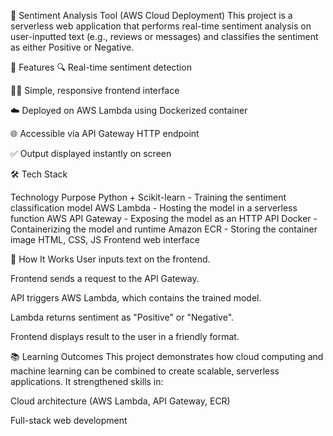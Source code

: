 🧠 Sentiment Analysis Tool (AWS Cloud Deployment)
This project is a serverless web application that performs real-time sentiment analysis on user-inputted text (e.g., reviews or messages) and classifies the sentiment as either Positive or Negative.

🚀 Features
🔍 Real-time sentiment detection

🧑‍💻 Simple, responsive frontend interface

☁️ Deployed on AWS Lambda using Dockerized container

🌐 Accessible via API Gateway HTTP endpoint

✅ Output displayed instantly on screen

🛠️ Tech Stack

Technology	Purpose
Python + Scikit-learn - Training the sentiment classification model
AWS Lambda - Hosting the model in a serverless function
AWS API Gateway -	Exposing the model as an HTTP API
Docker - Containerizing the model and runtime
Amazon ECR - Storing the container image
HTML, CSS, JS	Frontend web interface

🔄 How It Works
User inputs text on the frontend.

Frontend sends a request to the API Gateway.

API triggers AWS Lambda, which contains the trained model.

Lambda returns sentiment as "Positive" or "Negative".

Frontend displays result to the user in a friendly format.

📚 Learning Outcomes
This project demonstrates how cloud computing and machine learning can be combined to create scalable, serverless applications. It strengthened skills in:

Cloud architecture (AWS Lambda, API Gateway, ECR)

Full-stack web development
